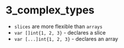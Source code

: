 # 3_complex_types

* `slices` are more flexible than `arrays`
* `var []int{1, 2, 3}` - declares a slice
* `var [...]int{1, 2, 3}` - declares an array
